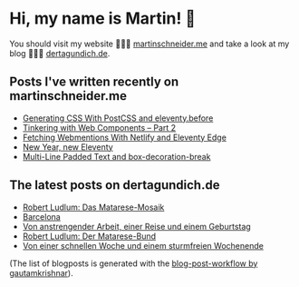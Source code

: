 # Hi, my name is Martin! 👋 
You should visit my website 👨🏼‍💻  [martinschneider.me](https://martinschneider.me) and take a look at my blog 🤷🏼‍♂️ [dertagundich.de](https://www.dertagundich.de).

## Posts I've written recently on martinschneider.me
<!-- MSME-POST-LIST:START -->
- [Generating CSS With PostCSS and eleventy.before](https://martinschneider.me/articles/generating-css-with-postcss-and-eleventy-before/)
- [Tinkering with Web Components – Part 2](https://martinschneider.me/articles/tinkering-with-web-components-part-2/)
- [Fetching Webmentions With Netlify and Eleventy Edge](https://martinschneider.me/articles/fetching-webmentions-with-netlify-and-eleventy-edge/)
- [New Year, new Eleventy](https://martinschneider.me/articles/new-year-new-eleventy/)
- [Multi-Line Padded Text and box-decoration-break](https://martinschneider.me/articles/multi-line-padded-text-and-box-decoration-break/)
<!-- MSME-POST-LIST:END -->

## The latest posts on dertagundich.de
<!-- DTUI-POST-LIST:START -->
- [Robert Ludlum: Das Matarese-Mosaik](https://www.dertagundich.de/blog/2023/10/robert-ludlum-das-matarese-mosaik)
- [Barcelona](https://www.dertagundich.de/blog/2023/10/barcelona)
- [Von anstrengender Arbeit, einer Reise und einem Geburtstag](https://www.dertagundich.de/blog/2023/10/von-anstrengender-arbeit-einer-reise-und-einem-geburtstag)
- [Robert Ludlum: Der Matarese-Bund](https://www.dertagundich.de/blog/2023/09/robert-ludlum-der-matarese-bund)
- [Von einer schnellen Woche und einem sturmfreien Wochenende](https://www.dertagundich.de/blog/2023/09/von-einer-schnellen-woche-und-einem-sturmfreien-wochenende)
<!-- DTUI-POST-LIST:END -->

(The list of blogposts is generated with the [blog-post-workflow by gautamkrishnar](https://github.com/gautamkrishnar/blog-post-workflow)).
